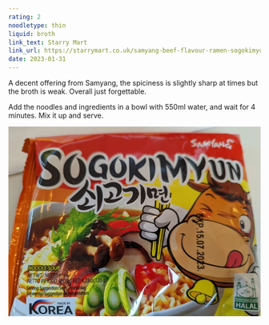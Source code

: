 ```yaml
---
rating: 2
noodletype: thin
liquid: broth
link_text: Starry Mart
link_url: https://starrymart.co.uk/samyang-beef-flavour-ramen-sogokimyun-120g.html
date: 2023-01-31
---
```


A decent offering from Samyang, the spiciness is slightly sharp at times but the broth is weak. Overall just forgettable. 

Add the noodles and ingredients in a bowl with 550ml water, and wait for 4 minutes.  Mix it up and serve.  


![Samyang Sogokimyun Beef Flavour Ramen](images/032.jpg)